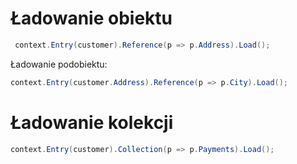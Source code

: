 
# Ładowanie obiektu

~~~ csharp
 context.Entry(customer).Reference(p => p.Address).Load();
~~~ 

Ładowanie podobiektu:
~~~ csharp
context.Entry(customer.Address).Reference(p => p.City).Load();
~~~

# Ładowanie kolekcji

~~~ csharp
context.Entry(customer).Collection(p => p.Payments).Load();
~~~